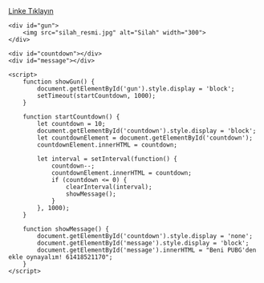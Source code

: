 <!DOCTYPE html>
<html lang="tr">
<head>
    <meta charset="UTF-8">
    <meta name="viewport" content="width=device-width, initial-scale=1.0">
    <title>Silah ve Geri Sayım</title>
    <style>
        #gun, #countdown, #message {
            display: none;
        }
    </style>
</head>
<body>
    <a href="#" onclick="showGun(); return false;">Linke Tıklayın</a>

    <div id="gun">
        <img src="silah_resmi.jpg" alt="Silah" width="300">
    </div>

    <div id="countdown"></div>
    <div id="message"></div>

    <script>
        function showGun() {
            document.getElementById('gun').style.display = 'block';
            setTimeout(startCountdown, 1000);
        }

        function startCountdown() {
            let countdown = 10;
            document.getElementById('countdown').style.display = 'block';
            let countdownElement = document.getElementById('countdown');
            countdownElement.innerHTML = countdown;

            let interval = setInterval(function() {
                countdown--;
                countdownElement.innerHTML = countdown;
                if (countdown <= 0) {
                    clearInterval(interval);
                    showMessage();
                }
            }, 1000);
        }

        function showMessage() {
            document.getElementById('countdown').style.display = 'none';
            document.getElementById('message').style.display = 'block';
            document.getElementById('message').innerHTML = "Beni PUBG'den ekle oynayalım! 61418521170";
        }
    </script>
</body>
</html>
